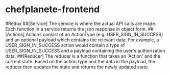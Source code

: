 # chefplanete-frontend

#Redux
##[Service]
The service is where the actual API calls are made. Each function in a service returns the
json response in object form.
##[Actions]
Actions consist of an ActionType (e.g. USER_SIGN_IN_SUCCESS) and an optional payload which
contains the relevant data. For example, a USER_SIGN_IN_SUCCESS action would contain a type
of USER_SIGN_IN_SUCCESS and a payload containing the user's authorization data.
##[Reducer]
The reducer is a function that takes an 'Action' and the current state. Based on the action type
and the data in the payload, the reducer then updates the state and returns the newly updated state. 